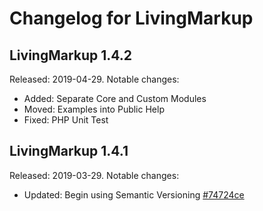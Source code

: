 # Changelog for LivingMarkup

## LivingMarkup 1.4.2
Released: 2019-04-29. Notable changes:
* Added: Separate Core and Custom Modules
* Moved: Examples into Public Help
* Fixed: PHP Unit Test

## LivingMarkup 1.4.1
Released: 2019-03-29. Notable changes:

* Updated: Begin using Semantic Versioning [#74724ce](https://github.com/hxtree/LivingMarkup/commit/00c7ad18fe09465c864a6bb5a20618fbd7ce8e83)